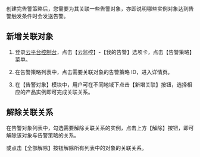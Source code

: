 创建完告警策略后，您需要为其关联一些告警对象，亦即说明哪些实例对象达到告警触发条件时会发送告警。

## 新增关联对象
1) 登录[云平台控制台](http://console.tcecqpoc.fsphere.cn/)，点击【云监控】-【我的告警】选项卡，点击【告警策略】菜单。

2) 在告警策略列表中，点击需要关联对象的告警策略 ID，进入详情页。

3) 在【告警对象】模块中，用户可在不同地域下点击【新增关联】按钮，选择相应的产品实例即可完成关联关系。

## 解除关联关系
在告警对象列表中，勾选需要解除关联关系的实例，点击上方【解除】按钮，即可解除该对象与告警策略的关系。

或点击【全部解除】按钮解除所有列表中的对象的关联关系。


